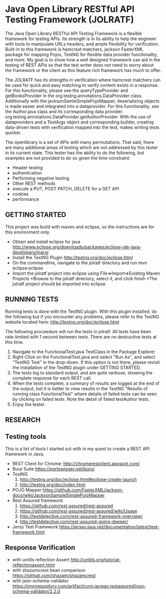 Java Open Library RESTful API Testing Framework (JOLRATF)
=========================================================

The Java Open Library RESTful API Testing Framework is a flexible framework for testing APIs.  Its strength is in its ability to help the engineer with tools to manipulate URLs headers, and ample flexibility for verification.  Built-in to this framework is hamcrest matchers, jackson FasterXML package for mapping Pojos, TestNG for flexible data provider functionality, and more.  My goal is to show how a well designed framework can aid in the testing of REST APIs so that the test writer does not need to worry about the framework or the client as this feature rich framework has much to offer.

The JOLRATF has its strengths in verification where hamcrest matchers can be used for quick and easy matching to verify content exists in a response.  For this functionality, please see the queryTypeProvider and getBooksProvider in the org.testng.annotations.DataProvider class. Additionally with the jacksonSamleSimplePojoMapper, deserializing objects is made easier and integrated into a dataprovider.  For this functionality, see the Author.java class and its corresponding data provider: org.testng.annotations.DataProvider.getAuthorProvider.  With the use of dataproviders and a TestArgs object and corresponding builder, creating data-driven tests with verification mapped into the test, makes writing tests quicker.

The openlibrary is a set of APIs with many permutations.  That said, there are many additional areas of testing which are not addressed by this tester in its current state. This tester has the ability to do the following, but examples are not provided to do so given the time constraint:

* Header testing
* authentication
* Performing negative testing 
* Other REST methods
* execute a PUT, POST PATCH, DELETE for a GET API
* cookies
* performance

GETTING STARTED
---------------
This project was build with maven and eclipse, so the instructions are for this environment only.
* Obtain and install eclipse for java http://www.eclipse.org/downloads/packages/eclipse-ide-java-developers/marsr
* Install the TestNG Plugin http://testng.org/doc/eclipse.html
* On the commandline, navigate to the jolratf directory and run mvn eclipse:eclipse
* Import the jolratf project into eclipse using File=>Import=>Existing Maven Projects
  *Browse to the jolratf directory, select it, and click finish
*The jolratf project should be imported into eclipse.


RUNNING TESTS
-------------

Running tests is done with the TestNG plugin.  With this plugin installed, do the following but if you encounter any problems, please refer to the TestNG website located here: http://testng.org/doc/eclipse.html

The following proceedure will run the tests in jolratf.  All tests have been rate-limited with 1 second between tests. There are no destructive tests at this time.

1. Navigate to the FunctionalTest.java TestClass in the Package Explorer
2. Right-Click on the FunctionalTest.java and select "Run As", and select "TestNG Test" in the drop-down.  If this option is not there, please revisit the installation of the TestNG plugin under GETTING STARTED.
3. The tests log to standard output, and are quite verbose, showing the complete response for each REST call.
4. When the tests complete, a summary of results are logged at the end of the output, but it is better to view results in the TestNG "Results of running class FunctionalTest" where details of failed tests can be seen by clicking on failed tests.  Note the detail of failed testAuthor tests.
5. Enjoy the tester.





RESEARCH
--------
Testing tools
-------------
This is a list of tools I started out with in my quest to create a REST API framework in Java. 

  * REST Client for Chrome: http://chromerestclient.appspot.com/
  * Burp Suite https://portswigger.net/burp/
  * TestNG 
    1. http://testng.org/doc/eclipse.html#eclipse-create-launch
    2. http://testng.org/doc/index.html
  * POJO Mapper https://github.com/FasterXML/jackson-docs/wiki/JacksonSampleSimplePojoMapper
  * Rest Assured framework 
    1. https://github.com/rest-assured/rest-assured
    2. https://github.com/rest-assured/rest-assured/wiki/Usage
    3. http://testdetective.com/rest-assured-framework-overview/ 
    4. http://testdetective.com/rest-assured-going-deeper/
  * Jersy Test Framework https://jersey.java.net/documentation/latest/test-framework.html

Response Verification 
---------------------

  * with unitils reflection Assert http://unitils.org/tutorial-reflectionassert.html
  * with shazamcrest bean comparison https://github.com/shazam/shazamcrest
  * with json-schema-validator https://mvnrepository.com/artifact/com.jayway.restassured/json-schema-validator/2.2.0
